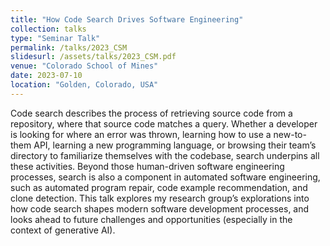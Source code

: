 ```yaml
---
title: "How Code Search Drives Software Engineering"
collection: talks
type: "Seminar Talk"
permalink: /talks/2023_CSM
slidesurl: /assets/talks/2023_CSM.pdf
venue: "Colorado School of Mines"
date: 2023-07-10
location: "Golden, Colorado, USA"
---
```


Code search describes the process of retrieving source code from a repository, where that source code matches a query. Whether a developer is looking for where an error was thrown, learning how to use a new-to-them API, learning a new programming language, or browsing their team’s directory to familiarize themselves with the codebase, search underpins all these activities. Beyond those human-driven software engineering processes, search is also a component in automated software engineering, such as automated program repair, code example recommendation, and clone detection. This talk explores my research group’s explorations into how code search shapes modern software development processes, and looks ahead to future challenges and opportunities (especially in the context of generative AI).